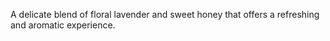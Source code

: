  A delicate blend of floral lavender and sweet honey that offers a refreshing and aromatic experience.